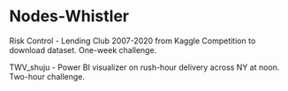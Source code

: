 # Nodes-Whistler
Risk Control - Lending Club 2007-2020 from Kaggle Competition to download dataset. One-week challenge.

TWV_shuju - Power BI visualizer on rush-hour delivery across NY at noon. Two-hour challenge.
